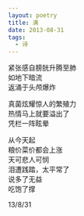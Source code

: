 ```yaml
---
layout: poetry
title: 满
date: 2013-08-31
tags:
  - 诗
---
```


紧张感自膀胱升腾至肺<br>
如地下暗流<br>
返涌于头颅爆炸

真菌炫耀惊人的繁殖力<br>
热情马上就要溢出了<br>
凭栏一阵眩晕

从今天起<br>
粮价菜价都会上涨<br>
天可悲人可悯<br>
泪遭践踏，太平常了<br>
说多了无益<br>
吃饱了撑

13/8/31


